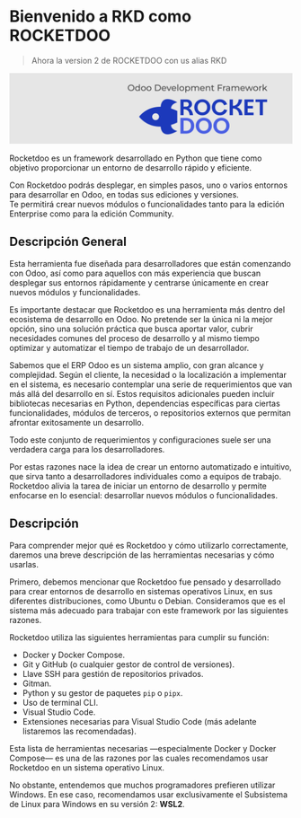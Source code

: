 # Bienvenido a RKD como ROCKETDOO

> Ahora la version 2 de ROCKETDOO con us alias RKD

![rocketdoo-welcome](../img/banner.png)

Rocketdoo es un framework desarrollado en Python que tiene como objetivo proporcionar un entorno de desarrollo rápido y eficiente.

Con Rocketdoo podrás desplegar, en simples pasos, uno o varios entornos para desarrollar en Odoo, en todas sus ediciones y versiones.  
Te permitirá crear nuevos módulos o funcionalidades tanto para la edición Enterprise como para la edición Community.

## Descripción General

Esta herramienta fue diseñada para desarrolladores que están comenzando con Odoo, así como para aquellos con más experiencia que buscan desplegar sus entornos rápidamente y centrarse únicamente en crear nuevos módulos y funcionalidades.

Es importante destacar que Rocketdoo es una herramienta más dentro del ecosistema de desarrollo en Odoo. No pretende ser la única ni la mejor opción, sino una solución práctica que busca aportar valor, cubrir necesidades comunes del proceso de desarrollo y al mismo tiempo optimizar y automatizar el tiempo de trabajo de un desarrollador.

Sabemos que el ERP Odoo es un sistema amplio, con gran alcance y complejidad. Según el cliente, la necesidad o la localización a implementar en el sistema, es necesario contemplar una serie de requerimientos que van más allá del desarrollo en sí. Estos requisitos adicionales pueden incluir bibliotecas necesarias en Python, dependencias específicas para ciertas funcionalidades, módulos de terceros, o repositorios externos que permitan afrontar exitosamente un desarrollo.

Todo este conjunto de requerimientos y configuraciones suele ser una verdadera carga para los desarrolladores.

Por estas razones nace la idea de crear un entorno automatizado e intuitivo, que sirva tanto a desarrolladores individuales como a equipos de trabajo. Rocketdoo alivia la tarea de iniciar un entorno de desarrollo y permite enfocarse en lo esencial: desarrollar nuevos módulos o funcionalidades.

## Descripción

Para comprender mejor qué es Rocketdoo y cómo utilizarlo correctamente, daremos una breve descripción de las herramientas necesarias y cómo usarlas.

Primero, debemos mencionar que Rocketdoo fue pensado y desarrollado para crear entornos de desarrollo en sistemas operativos Linux, en sus diferentes distribuciones, como Ubuntu o Debian. Consideramos que es el sistema más adecuado para trabajar con este framework por las siguientes razones.

Rocketdoo utiliza las siguientes herramientas para cumplir su función:

* Docker y Docker Compose.
* Git y GitHub (o cualquier gestor de control de versiones).
* Llave SSH para gestión de repositorios privados.
* Gitman.
* Python y su gestor de paquetes `pip` o `pipx`.
* Uso de terminal CLI.
* Visual Studio Code.
* Extensiones necesarias para Visual Studio Code (más adelante listaremos las recomendadas).

Esta lista de herramientas necesarias —especialmente Docker y Docker Compose— es una de las razones por las cuales recomendamos usar Rocketdoo en un sistema operativo Linux.

No obstante, entendemos que muchos programadores prefieren utilizar Windows. En ese caso, recomendamos usar exclusivamente el Subsistema de Linux para Windows en su versión 2: **WSL2**.
